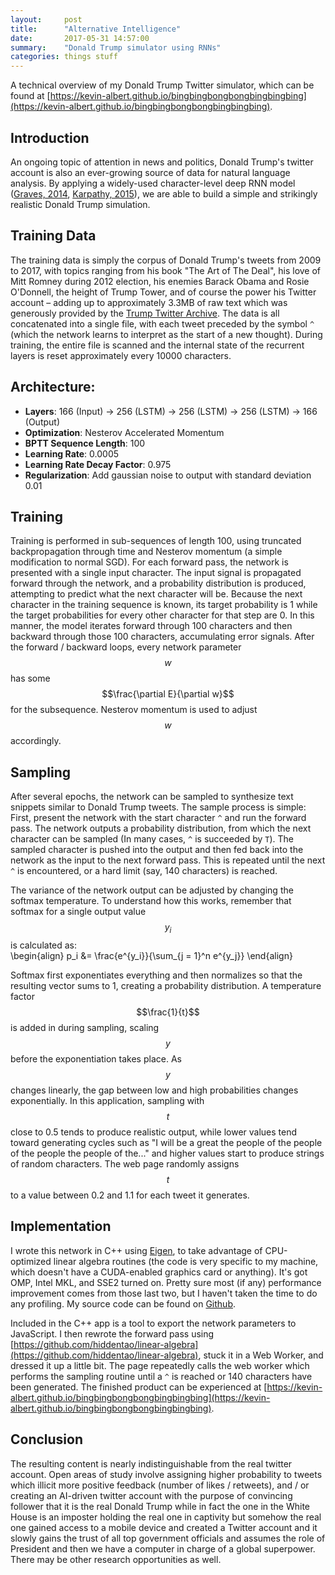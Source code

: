 ```yaml
---
layout:     post
title:      "Alternative Intelligence"
date:       2017-05-31 14:57:00
summary:    "Donald Trump simulator using RNNs"
categories: things stuff
---
```


A technical overview of my Donald Trump Twitter simulator, which can be found at [https://kevin-albert.github.io/bingbingbongbongbingbingbing](https://kevin-albert.github.io/bingbingbongbongbingbingbing).  

## Introduction

An ongoing topic of attention in news and politics, Donald Trump's twitter account is also an ever-growing source of data for natural language analysis. By applying a widely-used character-level deep RNN model ([Graves, 2014](https://arxiv.org/pdf/1308.0850.pdf), [Karpathy, 2015](https://karpathy.github.io/2015/05/21/rnn-effectiveness/)), we are able to build a simple and strikingly realistic Donald Trump simulation.

## Training Data

The training data is simply the corpus of Donald Trump's tweets from 2009 to 2017, with topics ranging from his book "The Art of The Deal", his love of Mitt Romney during 2012 election, his enemies Barack Obama and Rosie O'Donnell, the height of Trump Tower, and of course the power his Twitter account &ndash; adding up to approximately 3.3MB of raw text which was generously provided by the [Trump Twitter Archive](http://trumptwitterarchive.com/). The data is all concatenated into a single file, with each tweet preceded by the symbol `^` (which the network learns to interpret as the start of a new thought). During training, the entire file is scanned and the internal state of the recurrent layers is reset approximately every 10000 characters.

## Architecture:

* **Layers**: 166 (Input) -> 256 (LSTM) -> 256 (LSTM) -> 256 (LSTM) -> 166 (Output)
* **Optimization**: Nesterov Accelerated Momentum
* **BPTT Sequence Length**: 100
* **Learning Rate**: 0.0005
* **Learning Rate Decay Factor**: 0.975
* **Regularization**: Add gaussian noise to output with standard deviation 0.01

## Training

Training is performed in sub-sequences of length 100, using truncated backpropagation through time and Nesterov momentum (a simple modification to normal SGD). For each forward pass, the network is presented with a single input character. The input signal is propagated forward through the network, and a probability distribution is produced, attempting to predict what the next character will be. Because the next character in the training sequence is known, its target probability is 1 while the target probabilities for every other character for that step are 0. In this manner, the model iterates forward through 100 characters and then backward through those 100 characters, accumulating error signals. After the forward / backward loops, every network parameter $$w$$ has some $$\frac{\partial E}{\partial w}$$ for the subsequence. Nesterov momentum is used to adjust $$w$$ accordingly.  

## Sampling 

After several epochs, the network can be sampled to synthesize text snippets similar to Donald Trump tweets. The sample process is simple: First, present the network with the start character `^` and run the forward pass. The network outputs a probability distribution, from which the next character can be sampled (In many cases, `^` is succeeded by `T`). The sampled character is pushed into the output and then fed back into the network as the input to the next forward pass. This is repeated until the next `^` is encountered, or a hard limit (say, 140 characters) is reached.  

The variance of the network output can be adjusted by changing the softmax temperature. To understand how this works, remember that softmax for a single output value $$y_i$$ is calculated as:  
\begin{align}
p_i &= \frac{e^{y_i}}{\sum_{j = 1}^n e^{y_j}}
\end{align}

Softmax first exponentiates everything and then normalizes so that the resulting vector sums to 1, creating a probability distribution. A temperature factor $$\frac{1}{t}$$ is added in during sampling, scaling $$y$$ before the exponentiation takes place. As $$y$$ changes linearly, the gap between low and high probabilities changes exponentially. In this application, sampling with $$t$$ close to 0.5 tends to produce realistic output, while lower values tend toward generating cycles such as "I will be a great the people of the people of the people the people of the..." and higher values start to produce strings of random characters. The web page randomly assigns $$t$$ to a value between 0.2 and 1.1 for each tweet it generates.

## Implementation

I wrote this network in C++ using [Eigen](http://eigen.tuxfamily.org/), to take advantage of CPU-optimized linear algebra routines (the code is very specific to my machine, which doesn't have a CUDA-enabled graphics card or anything). It's got OMP, Intel MKL, and SSE2 turned on. Pretty sure most  (if any) performance improvement comes from those last two, but I haven't taken the time to do any profiling. My source code can be found on [Github](https://github.com/kevin-albert/lstm-cpp).  

Included in the C++ app is a tool to export the network parameters to JavaScript. I then rewrote the forward pass using [https://github.com/hiddentao/linear-algebra](https://github.com/hiddentao/linear-algebra), stuck it in a Web Worker, and dressed it up a little bit. The page repeatedly calls the web worker which performs the sampling routine until a `^` is reached or 140 characters have been generated. The finished product can be experienced at [https://kevin-albert.github.io/bingbingbongbongbingbingbing](https://kevin-albert.github.io/bingbingbongbongbingbingbing).  

## Conclusion

The resulting content is nearly indistinguishable from the real twitter account. Open areas of study involve assigning higher probability to tweets which illicit more positive feedback (number of likes / retweets), and / or creating an AI-driven twitter account with the purpose of convincing follower that it is the real Donald Trump while in fact the one in the White House is an imposter holding the real one in captivity but somehow the real one gained access to a mobile device and created a Twitter account and it slowly gains the trust of all top government officials and assumes the role of President and then we have a computer in charge of a global superpower. There may be other research opportunities as well.


